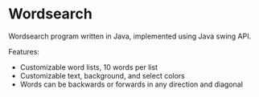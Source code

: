 # Wordsearch
Wordsearch program written in Java, implemented using Java swing API.

Features:
- Customizable word lists, 10 words per list
- Customizable text, background, and select colors
- Words can be backwards or forwards in any direction and diagonal
